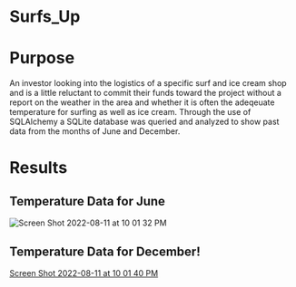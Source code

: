 # Surfs_Up

# Purpose
An investor looking into the logistics of a specific surf and ice cream shop and is a little reluctant to commit their funds toward the project without a report on the weather in the area and whether it is often the adeqeuate temperature for surfing as well as ice cream. Through the use of SQLAlchemy a SQLite database was queried and analyzed to show past data from the months of June and December.

# Results
## Temperature Data for June
![Screen Shot 2022-08-11 at 10 01 32 PM](https://user-images.githubusercontent.com/108902185/184272619-108e5a46-1c08-4aa0-9d4f-52f41709709f.png)

## Temperature Data for December!
[Screen Shot 2022-08-11 at 10 01 40 PM](https://user-images.githubusercontent.com/108902185/184272653-3c21c6a0-a5ca-4b70-baa2-6c65e77b3f1e.png)



